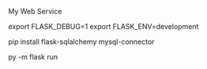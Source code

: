My Web Service

export FLASK_DEBUG=1
export FLASK_ENV=development

pip install flask-sqlalchemy mysql-connector

py -m flask run

<!-- Чомусь не працює пудключення до БД, інфу брав звідси

https://docs.sqlalchemy.org/en/13/dialects/mysql.html#module-sqlalchemy.dialects.mysql.mysqlconnector -->

<!-- pip install guess_language-spirit

py -m flask db init
py -m flask db migrate
py -m flask db upgrade -->

